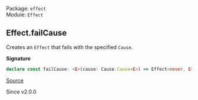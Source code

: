 Package: `effect`<br />
Module: `Effect`<br />

## Effect.failCause

Creates an `Effect` that fails with the specified `Cause`.

**Signature**

```ts
declare const failCause: <E>(cause: Cause.Cause<E>) => Effect<never, E>
```

[Source](https://github.com/Effect-TS/effect/tree/main/packages/effect/src/Effect.ts#L2580)

Since v2.0.0